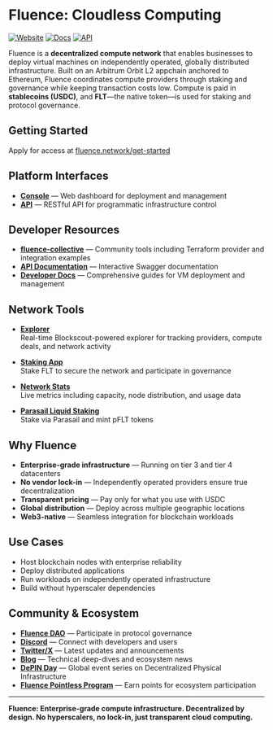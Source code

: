 # Fluence: Cloudless Computing

[![Website](https://img.shields.io/badge/website-fluence.network-blue)](https://fluence.network)
[![Docs](https://img.shields.io/badge/docs-fluence.dev-brightgreen)](https://fluence.dev)
[![API](https://img.shields.io/badge/api-api.fluence.dev-orange)](https://api.fluence.dev)

Fluence is a **decentralized compute network** that enables businesses to deploy virtual machines on independently operated, globally distributed infrastructure. Built on an Arbitrum Orbit L2 appchain anchored to Ethereum, Fluence coordinates compute providers through staking and governance while keeping transaction costs low. Compute is paid in **stablecoins (USDC)**, and **FLT**—the native token—is used for staking and protocol governance.

## Getting Started

Apply for access at [fluence.network/get-started](https://www.fluence.network/get-started)

## Platform Interfaces

- **[Console](https://console.fluence.network)** — Web dashboard for deployment and management
- **[API](https://api.fluence.dev)** — RESTful API for programmatic infrastructure control

## Developer Resources

- **[fluence-collective](https://github.com/fluencelabs/fluence-collective)** — Community tools including Terraform provider and integration examples
- **[API Documentation](https://api.fluence.dev)** — Interactive Swagger documentation
- **[Developer Docs](https://fluence.dev)** — Comprehensive guides for VM deployment and management

## Network Tools

- **[Explorer](https://explorer.fluence.dev)**  
  Real-time Blockscout-powered explorer for tracking providers, compute deals, and network activity

- **[Staking App](https://stake.fluence.network)**  
  Stake FLT to secure the network and participate in governance

- **[Network Stats](https://www.fluence.network/stats)**  
  Live metrics including capacity, node distribution, and usage data

- **[Parasail Liquid Staking](https://www.parasail.network/staking/fluence)**  
  Stake via Parasail and mint pFLT tokens

## Why Fluence

- **Enterprise-grade infrastructure** — Running on tier 3 and tier 4 datacenters
- **No vendor lock-in** — Independently operated providers ensure true decentralization
- **Transparent pricing** — Pay only for what you use with USDC
- **Global distribution** — Deploy across multiple geographic locations
- **Web3-native** — Seamless integration for blockchain workloads

## Use Cases

- Host blockchain nodes with enterprise reliability
- Deploy distributed applications 
- Run workloads on independently operated infrastructure
- Build without hyperscaler dependencies

## Community & Ecosystem

- **[Fluence DAO](https://fluence.network/governance)** — Participate in protocol governance
- **[Discord](https://fluence.chat)** — Connect with developers and users
- **[Twitter/X](https://x.com/fluence_project)** — Latest updates and announcements
- **[Blog](https://fluence.network/blog)** — Technical deep-dives and ecosystem news
- **[DePIN Day](https://depinday.xyz)** — Global event series on Decentralized Physical Infrastructure
- **[Fluence Pointless Program](https://pointless.fluence.network)** — Earn points for ecosystem participation

---

**Fluence: Enterprise-grade compute infrastructure. Decentralized by design. No hyperscalers, no lock-in, just transparent cloud computing.**
